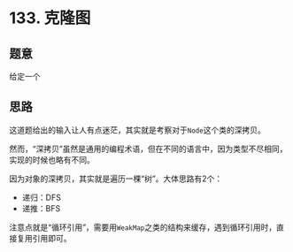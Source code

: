 # 133. 克隆图

## 题意

给定一个

## 思路

这道题给出的输入让人有点迷茫，其实就是考察对于`Node`这个类的深拷贝。

然而，“深拷贝”虽然是通用的编程术语，但在不同的语言中，因为类型不尽相同，实现的时候也略有不同。

因为对象的深拷贝，其实就是遍历一棵“树”。大体思路有2个：

- 递归：DFS
- 递推：BFS

注意点就是“循环引用”，需要用`WeakMap`之类的结构来缓存，遇到循环引用时，直接复用引用即可。
